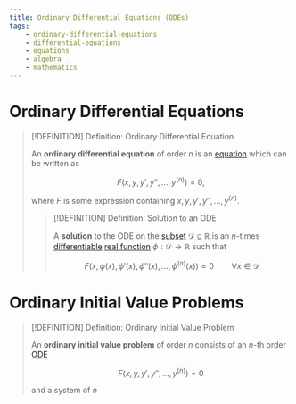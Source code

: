 ```yaml
---
title: Ordinary Differential Equations (ODEs)
tags:
    - ordinary-differential-equations
    - differential-equations
    - equations
    - algebra
    - mathematics
---
```


# Ordinary Differential Equations

>[!DEFINITION] Definition: Ordinary Differential Equation
>
>An **ordinary differential equation** of order $n$ is an [equation](../../Equation.md) which can be written as
>
>$$
>F\left(x, y, y', y'', \dotsc, y^{(n)}\right) = 0,
>$$
>
>where $F$ is some expression containing $x, y, y', y'', \dotsc, y^{(n)}$.
>
>>[!DEFINITION] Definition: Solution to an ODE
>>
>>A **solution** to the ODE on the [subset](../../../../Set%20Theory/Sets.md) $\mathcal{D} \subseteq \mathbb{R}$ is an $n$-times [differentiable](../../../../Analysis/Real%20Analysis/Real%20Functions/Differentiation/Derivatives.md) [real function](../../../../Analysis/Real%20Analysis/Real%20Functions/Real%20Functions.md) $\phi: \mathcal{D} \to \mathbb{R}$ such that
>>
>>$$
>>F\left(x, \phi(x), \phi'(x), \phi''(x), \dotsc, \phi^{(n)}(x)\right) = 0 \qquad \forall x \in \mathcal{D}
>>$$
>>
>

# Ordinary Initial Value Problems

>[!DEFINITION] Definition: Ordinary Initial Value Problem
>
>An **ordinary initial value problem** of order $n$ consists of an $n$-th order [ODE](./index.md)
>
>$$
>F\left(x, y, y', y'', \dotsc, y^{(n)}\right) = 0
>$$
>
>and a system of $n$ 
>